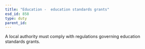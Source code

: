 ```yaml
---
title: "Education -  education standards grants"
esd_id: 858
type: duty
parent_id:  
---
```


A local authority must comply with regulations governing education standards grants.

